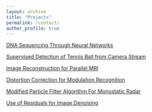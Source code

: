 ```yaml
---
layout: archive
title: "Projects"
permalink: /contact/
author_profile: true
---
```


[DNA Sequencing Through Neural Networks]()

[Supervised Detection of Tennis Ball from Camera Stream](https://github.com/ameyanjarlekar/MRT/blob/master/README.md)

[Image Reconstruction for Parallel MRI]()

[Distortion Correction for Modulation Recognition]()

[Modified Particle Filter Algorithm For Monostatic Radar]()

[Use of Residuals for Image Denoising]()
